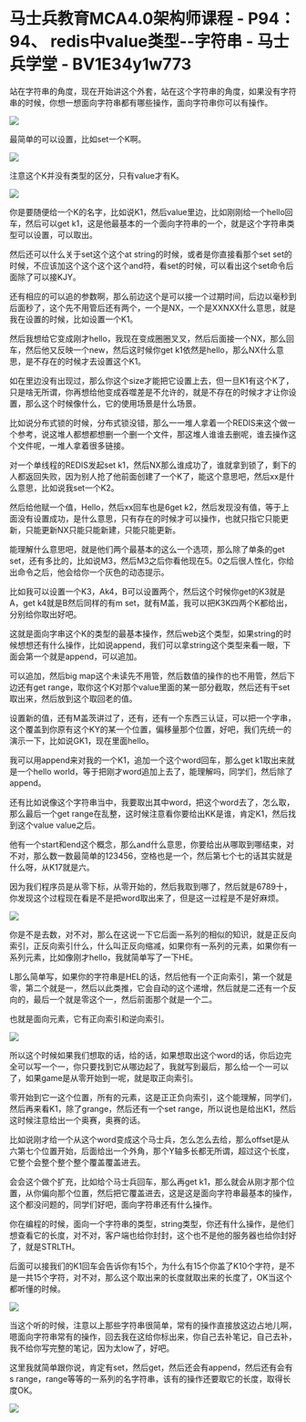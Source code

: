 # 马士兵教育MCA4.0架构师课程 - P94：94、 redis中value类型--字符串 - 马士兵学堂 - BV1E34y1w773

站在字符串的角度，现在开始讲这个外套，站在这个字符串的角度，如果没有字符串的时候，你想一想面向字符串都有哪些操作，面向字符串你可以有操作。



![](img/a3808b04774e2f6de739c7fe0eae4923_1.png)

最简单的可以设置，比如set一个K啊。

![](img/a3808b04774e2f6de739c7fe0eae4923_3.png)

注意这个K并没有类型的区分，只有value才有K。

![](img/a3808b04774e2f6de739c7fe0eae4923_5.png)

你是要随便给一个K的名字，比如说K1，然后value里边，比如刚刚给一个hello回车，然后可以get k1，这是他最基本的一个面向字符串的一个，就是这个字符串类型可以设置，可以取出。

然后还可以什么关于set这个这个at string的时候，或者是你直接看那个set set的时候，不应该加这个这个这个这个and符，看set的时候，可以看出这个set命令后面除了可以接KJY。

还有相应的可以追的参数啊，那么前边这个是可以接一个过期时间，后边以毫秒到后面秒了，这个先不用管后还有两个，一个是NX，一个是XXNXX什么意思，就是我在设置的时候，比如设置一个K1。

然后我想给它变成刚才hello，我现在变成圈圈叉叉，然后后面接一个NX，那么回车，然后他又反映一个new，然后这时候你get k1依然是hello，那么NX什么意思，是不存在的时候才去设置这个K1。

如在里边没有出现过，那么你这个size才能把它设置上去，但一旦K1有这个K了，只是啥无所谓，你再想给他变成吞噬差是不允许的，就是不存在的时候才才让你设置，那么这个时候像什么，它的使用场景是什么场景。

比如说分布式锁的时候，分布式锁没错，那么一一堆人拿着一个REDIS来这个做一个参考，说这堆人都想都想删一个删一个文件，那这堆人谁谁去删呢，谁去操作这个文件呢，一堆人拿着很多链接。

对一个单线程的REDIS发起set k1，然后NX那么谁成功了，谁就拿到锁了，剩下的人都返回失败，因为别人抢了他前面创建了一个K了，能这个意思吧，然后xx是什么意思，比如说我set一个K2。

然后给他赋一个值，Hello，然后xx回车也是6get k2，然后发现没有值，等于上面没有设置成功，是什么意思，只有存在的时候才可以操作，也就只指它只能更新，只能更新NX只能只能新建，只能只能更新。

能理解什么意思吧，就是他们两个最基本的这么一个选项，那么除了单条的get set，还有多比的，比如说M3，然后M3之后你看他现在5。0之后很人性化，你给出命令之后，他会给你一个灰色的动态提示。

比如我可以设置一个K3，Ak4，B可以设置两个，然后这个时候你get的K3就是A，get k4就是B然后同样的有m set，就有M盖，我可以把K3K四两个K都给出，分别给你取出好吧。

这就是面向字串这个K的类型的最基本操作，然后web这个类型，如果string的时候想想还有什么操作，比如说append，我们可以拿string这个类型来看一眼，下面会第一个就是append，可以追加。

可以追加，然后big map这个未读先不用管，然后数值的操作的也不用管，然后下边还有get range，取你这个K对那个value里面的某一部分截取，然后还有干set取出来，然后放到这个取回老的值。

设置新的值，还有M盖茨讲过了，还有，还有一个东西三认证，可以把一个字串，这个覆盖到你原有这个KY的某一个位置，偏移量那个位置，好吧，我们先统一的演示一下，比如说GK1，现在里面hello。

我可以用append来对我的一个K1，追加一个这个word回车，那么get k1取出来就是一个hello world，等于把刚才word追加上去了，能理解吗，同学们，然后除了append。

还有比如说像这个字符串当中，我要取出其中word，把这个word去了，怎么取，那么最后一个get range在乱整，这时候注意看你要给出KK是谁，肯定K1，然后找到这个value value之后。

他有一个start和end这个概念，那么and什么意思，你要给出从哪取到哪结束，对不对，那么数一数最简单的123456，空格也是一个，然后第七个七的话其实就是什么呀，从K17就是六。

因为我们程序员是从零下标，从零开始的，然后我取到哪了，然后就是6789十，你发现这个过程现在看是不是把word取出来了，但是这一过程是不是好麻烦。



![](img/a3808b04774e2f6de739c7fe0eae4923_7.png)

你是不是去数，对不对，那么在这说一下它后面一系列的相似的知识，就是正反向索引，正反向索引什么，什么叫正反向缩减，如果你有一系列的元素，如果你有一系列元素，比如像刚才hello，我就简单写了一下HE。

L那么简单写，如果你的字符串是HEL的话，然后他有一个正向索引，第一个就是零，第二个就是一，然后以此类推，它会自动的这个递增，然后就是二还有一个反向的，最后一个就是零这个一，然后前面那个就是一个二。

也就是面向元素，它有正向索引和逆向索引。

![](img/a3808b04774e2f6de739c7fe0eae4923_9.png)

所以这个时候如果我们想取的话，给的话，如果想取出这个word的话，你后边完全可以写一个一，你只要找到它从哪边起了，我就写到最后，那么给一个一可以了，如果game是从零开始到一呢，就是取正向索引。

零开始到它一这个位置，所有的元素，这是正正负向索引，这个能理解，同学们，然后再来看K1，除了grange，然后还有一个set range，所以说也是给出K1，然后这时候注意给出一个奥赛，奥赛的话。

比如说刚才给一个从这个word变成这个马士兵，怎么怎么去给，那么offset是从六第七个位置开始，后面给出一个外角，那个Y轴多长都无所谓，超过这个长度，它整个会整个整个整个覆盖覆盖进去。

会会这个做个扩充，比如给个马士兵回车，那么再get k1，那么就会从刚才那个位置，从你偏向那个位置，然后把它覆盖进去，这是这是面向字符串最基本的操作，这个都没问题的，同学们好吧，面向字符串还有什么操作。

你在编程的时候，面向一个字符串的类型，string类型，你还有什么操作，是他们想查看它的长度，对不对，客户端也给你封封，这个也不是他的服务器也给你封好了，就是STRLTH。

后面可以接我们的K1回车会告诉你有15个，为什么有15个你盖了K10个字符，是不是一共15个字符，对不对，那么这个取出来的长度就取出来的长度了，OK当这个都听懂的时候。



![](img/a3808b04774e2f6de739c7fe0eae4923_11.png)

当这个听的时候，注意以上那些字符串很简单，常有的操作直接放这边占地儿啊，嗯面向字符串常有的操作，回去我在这给你标出来，你自己去补笔记，自己去补，我不给你写完整的笔记，因为太low了，好吧。

这里我就简单跟你说，肯定有set，然后get，然后还会有append，然后还有会有s range，range等等的一系列的名字符串，该有的操作还要取它的长度，取得长度OK。



![](img/a3808b04774e2f6de739c7fe0eae4923_13.png)